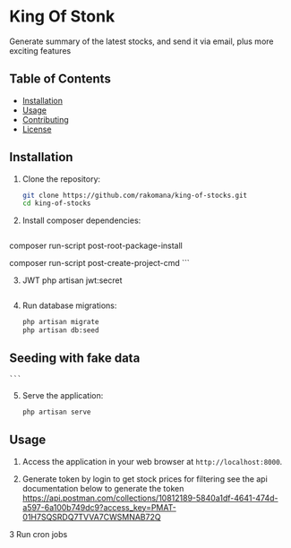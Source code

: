 # King Of Stonk

Generate summary of the latest stocks, and send it via email, plus more exciting features

## Table of Contents

- [Installation](#installation)
- [Usage](#usage)
- [Contributing](#contributing)
- [License](#license)

## Installation

1. Clone the repository:

    ```sh
    git clone https://github.com/rakomana/king-of-stocks.git
    cd king-of-stocks
    ```

2. Install composer dependencies:

    ```sh
composer run-script post-root-package-install

composer run-script post-create-project-cmd
    ```

3. JWT
    php artisan jwt:secret
    ```

4. Run database migrations:

    ```sh
    php artisan migrate
    php artisan db:seed
## Seeding with fake data
    ```

5. Serve the application:

    ```sh
    php artisan serve
    ```

## Usage

1. Access the application in your web browser at `http://localhost:8000`.

2. Generate token by login to get stock prices for filtering
see the api documentation below to generate the token
https://api.postman.com/collections/10812189-5840a1df-4641-474d-a597-6a100b749dc9?access_key=PMAT-01H7SQSRDQ7TVVA7CWSMNAB72Q

3 Run cron jobs